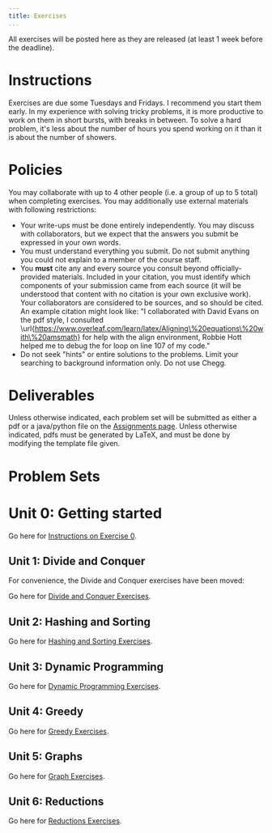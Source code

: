 ```yaml
---
title: Exercises
...
```


All exercises will be posted here as they are released (at least 1 week before the deadline).

# Instructions

Exercises are due some Tuesdays and Fridays. I recommend you start them early. In my experience with solving tricky problems, it is more productive to work on them in short bursts, with breaks in between. To solve a hard problem, it's less about the number of hours you spend working on it than it is about the number of showers.

# Policies

You may collaborate with up to 4 other people (i.e. a group of up to 5 total) when completing exercises. You may additionally use external materials with following restrictions:

- Your write-ups must be done entirely independently. You may discuss with collaborators, but we expect that the answers you submit be expressed in your own words. 
- You must understand everything you submit. Do not submit anything you could not explain to a member of the course staff.
- You **must** cite any and every source you consult beyond officially-provided materials. Included in your citation, you must identify which components of your submission came from each source (it will be understood that content with no citation is your own exclusive work). Your collaborators are considered to be sources, and so should be cited. An example citation might look like: "I collaborated with David Evans on the pdf style, I consulted \url{https://www.overleaf.com/learn/latex/Aligning\%20equations\%20with\%20amsmath} for help with the align environment, Robbie Hott helped me to debug the for loop on line 107 of my code."
- Do not seek "hints" or entire solutions to the problems. Limit your searching to background information only. Do not use Chegg.

# Deliverables

Unless otherwise indicated, each problem set will be submitted as either a pdf or a java/python file on the [Assignments page](https://www.kytos.cs.virginia.edu/cs4102). Unless otherwise indicated, pdfs must be generated by LaTeX, and must be done by modifying the template file given.

# Problem Sets

# Unit 0: Getting started

Go here for [Instructions on Exercise 0](/getting_started.html).

## Unit 1: Divide and Conquer

For convenience, the Divide and Conquer exercises have been moved:

Go here for [Divide and Conquer Exercises](/dandc_exercises.html).

## Unit 2: Hashing and Sorting

Go here for [Hashing and Sorting Exercises](/hashsort_exercises.html).

## Unit 3: Dynamic Programming

Go here for [Dynamic Programming Exercises](/dp_exercises.html).

## Unit 4: Greedy

Go here for [Greedy Exercises](/greedy_exercises.html).

## Unit 5: Graphs

Go here for [Graph Exercises](/graph_exercises.html).

## Unit 6: Reductions

Go here for [Reductions Exercises](/reductions_exercises.html).
